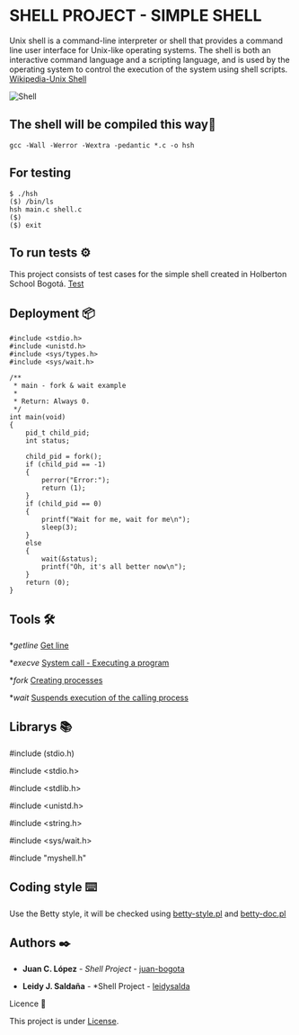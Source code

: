 # SHELL PROJECT - SIMPLE SHELL

Unix shell is a command-line interpreter or shell that provides a command line user interface for Unix-like operating systems. The shell is both an interactive command language and a scripting language, and is used by the operating
system to control the execution of the system using shell scripts. [Wikipedia-Unix Shell](https://en.wikipedia.org/wiki/Unix_shell)

![Shell](https://upload.wikimedia.org/wikipedia/commons/1/1f/Tcsh_ejecut%C3%A1ndose_en_escritorio_Mac_OSX.png)


## The shell will be compiled this way🔧

```
gcc -Wall -Werror -Wextra -pedantic *.c -o hsh
```

## For testing

```
$ ./hsh
($) /bin/ls
hsh main.c shell.c
($)
($) exit
```

## To run tests ⚙️

This project consists of test cases for the simple shell created in Holberton School Bogotá.
[Test](https://github.com/luismedinaeng/bog0919-simple_shell_tests)


## Deployment 📦

```
#include <stdio.h>
#include <unistd.h>
#include <sys/types.h>
#include <sys/wait.h>

/**
 * main - fork & wait example
 *
 * Return: Always 0.
 */
int main(void)
{
    pid_t child_pid;
    int status;

    child_pid = fork();
    if (child_pid == -1)
    {
        perror("Error:");
        return (1);
    }
    if (child_pid == 0)
    {
        printf("Wait for me, wait for me\n");
        sleep(3);
    }
    else
    {
        wait(&status);
        printf("Oh, it's all better now\n");
    }
    return (0);
}
```

## Tools 🛠️

*_getline_ [Get line](https://linux.die.net/man/3/getline)

*_execve_ [System call - Executing a program](https://linux.die.net/man/2/execve)

*_fork_ [Creating processes](https://linux.die.net/man/2/fork)

*_wait_ [Suspends execution of the calling process](https://linux.die.net/man/2/wait)

## Librarys :books:

#include (stdio.h)

#include <stdio.h>

#include <stdlib.h>

#include <unistd.h>

#include <string.h>

#include <sys/wait.h>

#include "myshell.h"

## Coding style ⌨️

Use the Betty style, it will be checked using [betty-style.pl](https://github.com/holbertonschool/Betty/blob/master/betty-style.pl) and [betty-doc.pl](https://github.com/holbertonschool/Betty/blob/master/betty-doc.pl) 

## Authors ✒️

* **Juan C. López** - *Shell Project* - [juan-bogota](https://github.com/juan-bogota)


* **Leidy J. Saldaña** - *Shell Project - [leidysalda](https://github.com/Leidysalda)


Licence 📄

This project is under [License](https://opensource.org/).